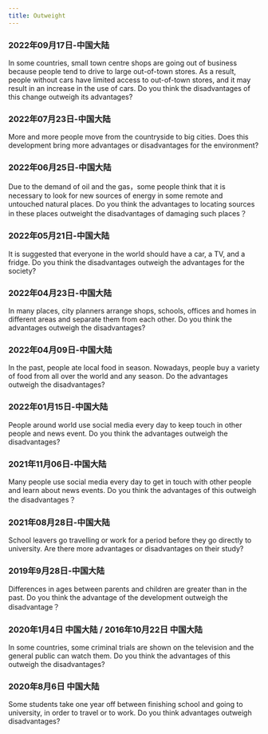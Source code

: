 ```yaml
---
title: Outweight
---
```

### 2022年09月17日-中国大陆
In some countries, small town centre shops are going out of business because people tend to drive to large out-of-town stores. As a result, people without cars have limited access to out-of-town stores, and it may result in an increase in the use of cars. Do you think the disadvantages of this change outweigh its advantages?

### 2022年07月23日-中国大陆
More and more people move from the countryside to big cities. Does this development bring more advantages or disadvantages for the environment?

### 2022年06月25日-中国大陆
Due to the demand of oil and the gas，some people think that it is necessary to look for new sources of energy in some remote and untouched natural places. Do you think the advantages to locating sources in these places outweight the disadvantages of damaging such places？
 
### 2022年05月21日-中国大陆
It is suggested that everyone in the world should have a car, a TV, and a fridge. Do you think the disadvantages outweigh the advantages for the society?

### 2022年04月23日-中国大陆
In many places, city planners arrange shops, schools, offices and homes in different areas and separate them from each other. Do you think the advantages outweigh the disadvantages?

### 2022年04月09日-中国大陆
In the past, people ate local food in season. Nowadays, people buy a variety of food from all over the world and any season. Do the advantages outweigh the disadvantages?

### 2022年01月15日-中国大陆
People around world use social media every day to keep touch in other people and news event. Do you think the advantages outweigh the disadvantages?

### 2021年11月06日-中国大陆
Many people use social media every day to get in touch with other people and learn about news events. Do you think the advantages of this outweigh the disadvantages？

### 2021年08月28日-中国大陆
School leavers go travelling or work for a period before they go directly to university. Are there more advantages or disadvantages on their study?

### 2019年9月28日-中国大陆
Differences in ages between parents and children are greater than in the past. Do you think the advantage of the development outweigh the disadvantage？

### 2020年1月4日 中国大陆 / 2016年10月22日 中国大陆
In some countries, some criminal trials are shown on the television and the general public can watch them. Do you think the advantages of this outweigh the disadvantages? 

### 2020年8月6日 中国大陆
Some students take one year off between finishing school and going to university, in order to travel or to work. Do you think advantages outweigh disadvantages?
